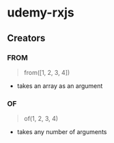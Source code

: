 # udemy-rxjs

## Creators

### FROM

> from([1, 2, 3, 4])

-   takes an array as an argument

### OF

> of(1, 2, 3, 4)

-   takes any number of arguments
